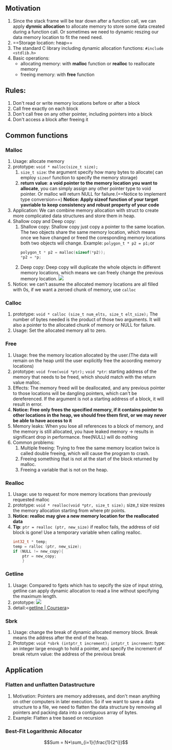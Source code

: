 ---
---

## Motivation

1. Since the stack frame will be tear down after a function call, we can apply **dynmic allocation** to allocate memory to store some data created during a function call. Or sometimes we need to dynamic reszing our data memory location to fit the need need.
2. ==Storage location: heap==
3. The standard C library including dynamic allocation functions:
   `#include <stdlib.h>`
4. Basic operations:
   - allocating memory: with **malloc** function or **realloc** to reallocate memory
   - freeing memory: with **free** function
## Rules:
1. Don't read or write memory locations before or after a block
2. Call free exactly on each block
3. Don't call free on any other pointer, including pointers into a block
4. Don't access a block after freeing it
## Common functions
### Malloc
1. Usage: allocate memory
2. prototype:
   `void * malloc(size_t size);`
   1. `size_t size`: the argument specify how many bytes to allocate( can employ `sizeof` function to specify the memory storage)
   2. **return value**: **a void pointer to the memory location you want to allocate**, you can simply assign any other pointer type to void pointer. Or malloc will return NULL for failure.(==Notice to implement type conversion==)
      **Notice: Apply sizeof function of your target yavriable to keep consistency and robust property of your code**
3. Application:
   We can combine memory allocation with struct to create more complicated data structures and store them in heap.
4. Shallow copy and Deep copy:
   1. Shallow copy:
      Shallow copy just copy a pointer to the same location. The two objects share the same memory location, which means once we have changed or freed the coresponding memory locations both two objects will change.
      Example:
      `polygon_t * p2 = p1;`or
      ```c
      polygon_t * p2 = malloc(sizeof(*p2));
      *p2 = *p;
        ```
   2. Deep copy:
      Deep copy will duplicate the whole objects in different memory locations, which means we can freely change the previous memory location.
      ![](1c469baaf2ed8b207ba5dd0ce98aa4b.png)
  5. Notice: we can't assume the allocated memory locations are all filled with 0s, if we want a zeroed chunk of memory, use `calloc`
### Calloc
1. prototype:
   `void * calloc (size_t num_elts, size_t elt_size);`
   The number of bytes needed is the product of those two arguments.
   It will also a pointer to the allocated chunk of memory or NULL for failure.
2. Usage:
   Set the allocated memory all to zero.
### Free
1. Usage: free the memory location allocated by the user.(The data will remain on the heap until the user explicitly free the acoording memory locations)
2. prototype:
   `void free(void *ptr);`
   `void *ptr`: starting address of the memory that needs to be freed, which should match with the return value malloc.
3. Effects:
   The memory freed will be deallocated, and any previous pointer to those locations will be dangling pointers, which can't be dereferenced. If the argument is not a starting address of a block, it will result in error.
4. **Notice:**
   **Free only frees the specified memory, if it contains pointer to other locations in the heap, we should free them first, or we may never be able to have access to it**
5. Memory leaks:
   When you lose all references to a block of memory, and the memory is still allocated, you have leaked memory -> results in significant drop in performance.
   free(NULL) will do nothing
6. Common problems:
   1. Multiple freeing:
      Trying to free the same memory location twice is called double freeing, which will cause the program to crash.
   2. Freeing something that is not at the start of the block returned by malloc.
   3. Freeing a variable that is not on the heap.
### Realloc
1. Usage: use to request for more memory locations than previously requested malloc
2. prototype:
   `void * realloc(void *ptr, size_t size);`
   size_t size resizes the memory allocation starting from where ptr points.
3. **Notice:**
   **realloc may give a new memory location for the reallocated data**
4. **Tip**:
   `ptr = realloc (ptr, new_size)` if realloc fails, the address of old block is gone!
   Use a temporary variable when calling realloc.
   ```c
   int32_t * temp;
   temp = ralloc (ptr, new_size);
   if (NULL != new_copy){
	   ptr = new_copy;
	   }
     ```
   
   
### Getline
1. Usage:
   Compared to fgets which has to sepcify the size of input string, getline can apply dynamic allocation to read a line without specifying the maximum length.
2. prototype:
   ![](fee1880d08bb590bb031538515bc882.png)
3. detail:<[getline | Coursera](https://www.coursera.org/learn/interacting-system-managing-memory/supplement/4Fwiv/getline)>

### Sbrk
1. Usage:
   change the break of dynamic allocated memory block. Break means the address after the end of the heap.
2. Prototype:
   `void *sbrk (intptr_t increment);`
   `intptr_t increment`: type: an integer large enough to hold a pointer, and specify the increment of break
   return value: the address of the previous break 
## Application
### Flatten and unflatten Datastructure
1. Motivation:
   Pointers are memory addresses, and don't mean anything on other computers in later execution. So if we want to save a data structure to a file, we need to flatten the data structure by removing all pointers and packing data into a contiguous array of bytes.
2. Example: Flatten a tree based on recursion

### Best-Fit Logarithmic Allocator


$$Sum = N*\sum_{i=1}{\frac{1}{2^i}}$$
